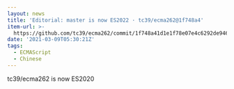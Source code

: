 ```yaml
---
layout: news
title: 'Editorial: master is now ES2022 · tc39/ecma262@1f748a4'
item-url: >-
  https://github.com/tc39/ecma262/commit/1f748a41d1e1f78e07e4c6292de946843bb0af51
date: '2021-03-09T05:30:21Z'
tags:
  - ECMAScript
  - Chinese
---
```

tc39/ecma262 is now ES2020
